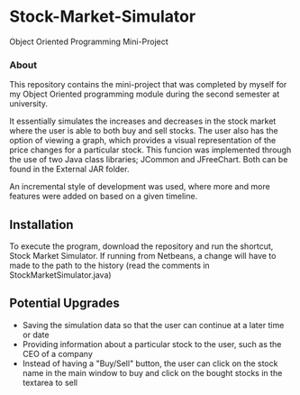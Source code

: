# Stock-Market-Simulator
Object Oriented Programming Mini-Project
### About
This repository contains the mini-project that was completed by myself for my Object Oriented programming module during the second semester at university. 

It essentially simulates the increases and decreases in the stock market where the user is able to both buy and sell stocks. The user also has the option of viewing a graph, which provides a visual representation of the price changes for a particular stock. This funcion was implemented through the use of two Java class libraries; JCommon and JFreeChart. Both can be found in the External JAR folder.

An incremental style of development was used, where more and more features were added on based on a given timeline.

## Installation
To execute the program, download the repository and run the shortcut, Stock Market Simulator. If running from Netbeans, a change will have to made to the path to the history (read the comments in StockMarketSimulator.java)

## Potential Upgrades

* Saving the simulation data so that the user can continue at a later time or date
* Providing information about a particular stock to the user, such as the CEO of a company
* Instead of having a "Buy/Sell" button, the user can click on the stock name in the main window to buy and click on the bought stocks in the textarea to sell
